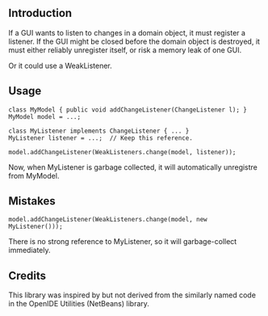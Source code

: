 Introduction
------------

If a GUI wants to listen to changes in a domain object, it must
register a listener. If the GUI might be closed before the domain
object is destroyed, it must either reliably unregister itself, or
risk a memory leak of one GUI.

Or it could use a WeakListener.

Usage
-----

	class MyModel { public void addChangeListener(ChangeListener l); }
	MyModel model = ...;

	class MyListener implements ChangeListener { ... }
	MyListener listener = ...;	// Keep this reference.

	model.addChangeListener(WeakListeners.change(model, listener));

Now, when MyListener is garbage collected, it will automatically
unregistre from MyModel.

Mistakes
--------

	model.addChangeListener(WeakListeners.change(model, new MyListener()));

There is no strong reference to MyListener, so it will garbage-collect
immediately.

Credits
-------

This library was inspired by but not derived from the similarly named
code in the OpenIDE Utilities (NetBeans) library.
